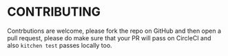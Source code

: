 # CONTRIBUTING

Contrbutions are welcome, please fork the repo on GitHub and then open
a pull request, please do make sure that your PR will pass on CircleCI
and also `kitchen test` passes locally too.
